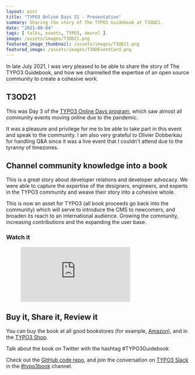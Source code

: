 ```yaml
---
layout: post
title: "TYPO3 Online Days 21 - Presentation"
summary: Sharing the story of The TYPO3 Guidebook at T3OD21.
date: "2021-08-04"
tags: [ talks, events, TYPO3, devrel ]
image: /assets/images/T3OD21.png
featured_image_thumbnail: /assets/images/T3OD21.png
featured_image: /assets/images/T3ODEventCard.png
---
```


In late July 2021, I was very pleased to be able to share the story of The TYPO3 Guidebook, and how we channelled the expertise of an open source community to create a cohesive work.

## T3OD21

This was Day 3 of the [TYPO3 Online Days program](https://t3onlinedays.typo3.com/events-program/sessions/the-typo3-guidebook-a-community-sourced-writing-project-334), which saw almost all community events moving online due to the pandemic.

It was a pleasure and privilege for me to be able to take part in this event and speak to the community. I am also very grateful to Olivier Dobberkau for handling Q&A since it was a live event that I couldn't attend due to the tyranny of timezones.

## Channel community knowledge into a book

This is a great story about developer relations and developer advocacy. We were able to capture the expertise of the designers, engineers, and experts in the TYPO3 community and weave their story into a cohesive whole. 

This is now an asset for TYPO3 (all book proceeds go back into the community) which will serve to introduce the CMS to newcomers, and broaden its reach to an international audience. Growing the community, increasing contributions and the expanding the user base.

### Watch it

<!-- blank line -->
<figure class="video_container">
  <iframe src="https://youtube.com/embed/b4P0D3cQi3s?t=6625" frameborder="0" allowfullscreen="true"> </iframe>
</figure>
<!-- blank line -->

## Buy it, Share it, Review it

You can buy the book at all good bookstores (for example, [Amazon](https://www.amazon.com/dp/1484265246/)), and in the [TYPO3 Shop](https://shop.typo3.com/).

Talk about the book on Twitter with the hashtag #TYPO3Guidebook

Check out the [GitHub code repo](https://github.com/Apress/the-typo3-guidebook), and join the conversation on [TYPO3 Slack](https://typo3.org/community/meet/chat-slack) in the [#typo3book](https://typo3.slack.com/archives/CU8E4QBNG) channel.

